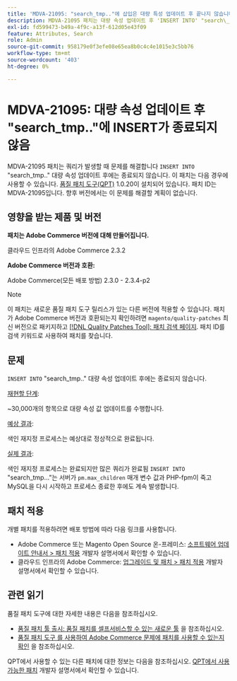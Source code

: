 ```yaml
---
title: 'MDVA-21095: "search_tmp.."에 삽입은 대량 특성 업데이트 후 끝나지 않습니다.'
description: MDVA-21095 패치는 대량 속성 업데이트 후 'INSERT INTO' "search\_tmp..." 쿼리가 종료되지 않을 때 문제를 수정합니다. 이 패치는 [Quality Patches Tool (QPT)](/help/announcements/adobe-commerce-announcements/magento-quality-patches-released-new-tool-to-self-serve-quality-patches.md) 1.0.20이 설치된 경우 사용할 수 있습니다. 패치 ID는 MDVA-21095입니다. 향후 버전에서는 이 문제를 해결할 계획이 없습니다.
exl-id: fd599473-b49a-4f9c-a13f-612d05e43f09
feature: Attributes, Search
role: Admin
source-git-commit: 958179e0f3efe08e65ea8b0c4c4e1015e3c5bb76
workflow-type: tm+mt
source-wordcount: '403'
ht-degree: 0%

---
```


# MDVA-21095: 대량 속성 업데이트 후 &quot;search_tmp..&quot;에 INSERT가 종료되지 않음

MDVA-21095 패치는 쿼리가 발생할 때 문제를 해결합니다 `INSERT INTO` &quot;search\_tmp..&quot; 대량 속성 업데이트 후에는 종료되지 않습니다. 이 패치는 다음 경우에 사용할 수 있습니다. [품질 패치 도구(QPT)](/help/announcements/adobe-commerce-announcements/magento-quality-patches-released-new-tool-to-self-serve-quality-patches.md) 1.0.20이 설치되어 있습니다. 패치 ID는 MDVA-21095입니다. 향후 버전에서는 이 문제를 해결할 계획이 없습니다.

## 영향을 받는 제품 및 버전

**패치는 Adobe Commerce 버전에 대해 만들어집니다.**

클라우드 인프라의 Adobe Commerce 2.3.2

**Adobe Commerce 버전과 호환:**

Adobe Commerce(모든 배포 방법) 2.3.0 - 2.3.4-p2

>[!NOTE]
>
>이 패치는 새로운 품질 패치 도구 릴리스가 있는 다른 버전에 적용할 수 있습니다. 패치가 Adobe Commerce 버전과 호환되는지 확인하려면 `magento/quality-patches` 최신 버전으로 패키지하고 [[!DNL Quality Patches Tool]: 패치 검색 페이지](https://devdocs.magento.com/quality-patches/tool.html#patch-grid). 패치 ID를 검색 키워드로 사용하여 패치를 찾습니다.

## 문제

`INSERT INTO` &quot;search\_tmp..&quot; 대량 속성 업데이트 후에는 종료되지 않습니다.

<u>재현할 단계</u>:

~30,000개의 항목으로 대량 속성 값 업데이트를 수행합니다.

<u>예상 결과</u>:

색인 재지정 프로세스는 예상대로 정상적으로 완료됩니다.

<u>실제 결과</u>:

색인 재지정 프로세스는 완료되지만 많은 쿼리가 완료됨 `INSERT INTO` &quot;search\_tmp...&quot;는 서버가 `pm.max_children` 매개 변수 값과 PHP-fpm이 죽고 MySQL을 다시 시작하고 프로세스 종료한 후에도 계속 발생합니다.

## 패치 적용

개별 패치를 적용하려면 배포 방법에 따라 다음 링크를 사용합니다.

* Adobe Commerce 또는 Magento Open Source 온-프레미스: [소프트웨어 업데이트 안내서 > 패치 적용](https://devdocs.magento.com/guides/v2.4/comp-mgr/patching/mqp.html) 개발자 설명서에서 확인할 수 있습니다.
* 클라우드 인프라의 Adobe Commerce: [업그레이드 및 패치 > 패치 적용](https://devdocs.magento.com/cloud/project/project-patch.html) 개발자 설명서에서 확인할 수 있습니다.

## 관련 읽기

품질 패치 도구에 대한 자세한 내용은 다음을 참조하십시오.

* [품질 패치 툴 출시: 품질 패치를 셀프서비스할 수 있는 새로운 툴](/help/announcements/adobe-commerce-announcements/magento-quality-patches-released-new-tool-to-self-serve-quality-patches.md) 을 참조하십시오.
* [품질 패치 도구 를 사용하여 Adobe Commerce 문제에 패치를 사용할 수 있는지 확인](/help/support-tools/patches-available-in-qpt-tool/check-patch-for-magento-issue-with-magento-quality-patches.md) 을 참조하십시오.

QPT에서 사용할 수 있는 다른 패치에 대한 정보는 다음을 참조하십시오. [QPT에서 사용 가능한 패치](https://devdocs.magento.com/quality-patches/tool.html#patch-grid) 개발자 설명서에서 확인할 수 있습니다.
